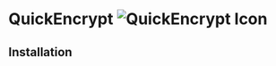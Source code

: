 # QuickEncrypt ![QuickEncrypt Icon](https://github.com/peterjkingston/QuickEncrypt/raw/README-PK0003/QuickEncrypt/Resources/quickencrypt_32x32.ico) 


## Installation